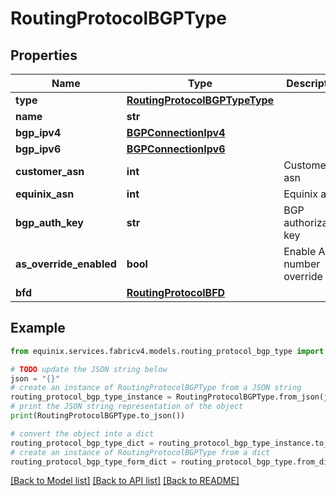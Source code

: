 # RoutingProtocolBGPType


## Properties

Name | Type | Description | Notes
------------ | ------------- | ------------- | -------------
**type** | [**RoutingProtocolBGPTypeType**](RoutingProtocolBGPTypeType.md) |  | 
**name** | **str** |  | [optional] 
**bgp_ipv4** | [**BGPConnectionIpv4**](BGPConnectionIpv4.md) |  | [optional] 
**bgp_ipv6** | [**BGPConnectionIpv6**](BGPConnectionIpv6.md) |  | [optional] 
**customer_asn** | **int** | Customer asn | [optional] 
**equinix_asn** | **int** | Equinix asn | [optional] 
**bgp_auth_key** | **str** | BGP authorization key | [optional] 
**as_override_enabled** | **bool** | Enable AS number override | [optional] 
**bfd** | [**RoutingProtocolBFD**](RoutingProtocolBFD.md) |  | [optional] 

## Example

```python
from equinix.services.fabricv4.models.routing_protocol_bgp_type import RoutingProtocolBGPType

# TODO update the JSON string below
json = "{}"
# create an instance of RoutingProtocolBGPType from a JSON string
routing_protocol_bgp_type_instance = RoutingProtocolBGPType.from_json(json)
# print the JSON string representation of the object
print(RoutingProtocolBGPType.to_json())

# convert the object into a dict
routing_protocol_bgp_type_dict = routing_protocol_bgp_type_instance.to_dict()
# create an instance of RoutingProtocolBGPType from a dict
routing_protocol_bgp_type_form_dict = routing_protocol_bgp_type.from_dict(routing_protocol_bgp_type_dict)
```
[[Back to Model list]](../README.md#documentation-for-models) [[Back to API list]](../README.md#documentation-for-api-endpoints) [[Back to README]](../README.md)



